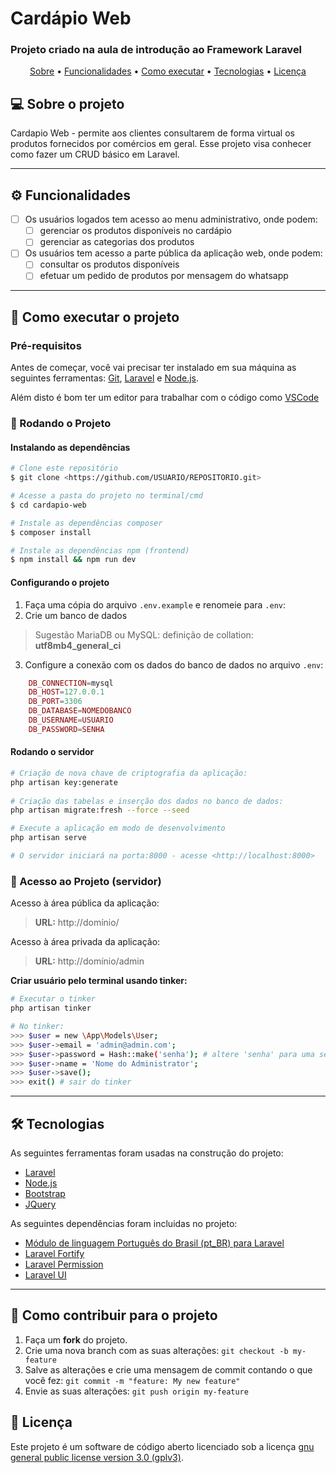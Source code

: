 # Cardápio Web
###  Projeto criado na aula de introdução ao Framework Laravel

<p align="center">
 <a href="#-sobre-o-projeto">Sobre</a> •
 <a href="#-funcionalidades">Funcionalidades</a> •
 <a href="#-como-executar-o-projeto">Como executar</a> • 
 <a href="#-tecnologias">Tecnologias</a> •  
 <a href="#user-content--licença">Licença</a>
</p>

## 💻 Sobre o projeto

Cardapio Web - permite aos clientes consultarem de forma virtual os produtos fornecidos por comércios em geral. Esse projeto visa conhecer como fazer um CRUD básico em Laravel.

---

## ⚙️ Funcionalidades

- [ ] Os usuários logados tem acesso ao menu administrativo, onde podem:
  - [ ] gerenciar os produtos disponíveis no cardápio
  - [ ] gerenciar as categorias dos produtos

- [ ] Os usuários tem acesso a parte pública da aplicação web, onde podem:
  - [ ] consultar os produtos disponíveis
  - [ ] efetuar um pedido de produtos por mensagem do whatsapp

---
## 🚀 Como executar o projeto

### Pré-requisitos

Antes de começar, você vai precisar ter instalado em sua máquina as seguintes ferramentas: [Git](https://git-scm.com), [Laravel](https://laravel.com/docs/8.x/installation) e [Node.js](https://nodejs.org/en/).

Além disto é bom ter um editor para trabalhar com o código como [VSCode](https://code.visualstudio.com/)
### 🎲 Rodando o Projeto 

#### Instalando as dependências
```bash
# Clone este repositório
$ git clone <https://github.com/USUARIO/REPOSITORIO.git>

# Acesse a pasta do projeto no terminal/cmd
$ cd cardapio-web

# Instale as dependências composer
$ composer install

# Instale as dependências npm (frontend)
$ npm install && npm run dev
```
#### Configurando o projeto
1. Faça uma cópia do arquivo `.env.example` e renomeie para `.env`:
2. Crie um banco de dados
> Sugestão MariaDB ou MySQL: definição de collation: **utf8mb4_general_ci**

3. Configure a conexão com os dados do banco de dados no arquivo `.env`:
```php  
    DB_CONNECTION=mysql
    DB_HOST=127.0.0.1
    DB_PORT=3306
    DB_DATABASE=NOMEDOBANCO
    DB_USERNAME=USUARIO
    DB_PASSWORD=SENHA
```
#### Rodando o servidor
```bash    
# Criação de nova chave de criptografia da aplicação:
php artisan key:generate
    
# Criação das tabelas e inserção dos dados no banco de dados:
php artisan migrate:fresh --force --seed

# Execute a aplicação em modo de desenvolvimento
php artisan serve

# O servidor iniciará na porta:8000 - acesse <http://localhost:8000>
```

### 🎲 Acesso ao Projeto (servidor)
Acesso à área pública da aplicação:
> **URL:** http://domínio/

Acesso à área privada da aplicação:
> **URL:** http://domínio/admin <br/> 

**Criar usuário pelo terminal usando tinker:**
```bash
# Executar o tinker
php artisan tinker

# No tinker: 
>>> $user = new \App\Models\User;
>>> $user->email = 'admin@admin.com';
>>> $user->password = Hash::make('senha'); # altere 'senha' para uma senha forte
>>> $user->name = 'Nome do Administrator';
>>> $user->save();
>>> exit() # sair do tinker
```
---
## 🛠 Tecnologias

As seguintes ferramentas foram usadas na construção do projeto:

- [Laravel](https://laravel.com/docs)
- [Node.js](https://nodejs.org/en/)
- [Bootstrap](https://getbootstrap.com/)
- [JQuery](https://jquery.com/)

As seguintes dependências foram incluidas no projeto:
- [Módulo de linguagem Português do Brasil (pt_BR) para Laravel](https://github.com/lucascudo/laravel-pt-BR-localization)
- [Laravel Fortify](https://github.com/laravel/fortify)
- [Laravel Permission](https://github.com/spatie/laravel-permission)
- [Laravel UI](https://github.com/laravel/ui)
---
## 💪 Como contribuir para o projeto

1. Faça um **fork** do projeto.
2. Crie uma nova branch com as suas alterações: `git checkout -b my-feature`
3. Salve as alterações e crie uma mensagem de commit contando o que você fez: `git commit -m "feature: My new feature"`
4. Envie as suas alterações: `git push origin my-feature`

## 📝 Licença

Este projeto é um software de código aberto licenciado sob a licença [gnu general public license version 3.0 (gplv3)](./LICENSE).